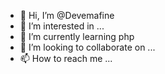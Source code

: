 - 👋 Hi, I’m @Devemafine
- 👀 I’m interested in ...
- 🌱 I’m currently learning php
- 💞️ I’m looking to collaborate on ...
- 📫 How to reach me ...

<!---
Devemafine/Devemafine is a ✨ special ✨ repository because its `README.md` (this file) appears on your GitHub profile.
You can click the Preview link to take a look at your changes.
--->
